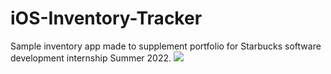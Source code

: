 # iOS-Inventory-Tracker
Sample inventory app made to supplement portfolio for Starbucks software development internship Summer 2022.
![]("https://github.com/IanSkelskey/iOS-Inventory-Tracker/blob/main/screenshot%20%5B03-08-2022%5D.png")
